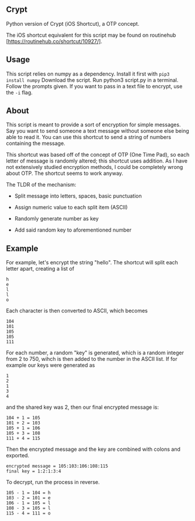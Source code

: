 ## Crypt
Python version of Crypt (iOS Shortcut), a OTP concept.

The iOS shortcut equivalent for this script may be found on routinehub [https://routinehub.co/shortcut/10927/].

## Usage
This script relies on numpy as a dependency. Install it first with ```pip3 install numpy``` Download the script. Run python3 script.py in a terminal. Follow the prompts given. If you want to pass in a text file to encrypt, use the ```-i``` flag.

## About
This script is meant to provide a sort of encryption for simple messages. Say you want to send someone a text message without someone else being able to read it. You can use this shortcut to send a string of numbers containing the message.

This shortcut was based off of the concept of OTP (One Time Pad), so each letter of message is randomly altered; this shortcut uses addition. As I have not extensively studied encryption methods, I could be completely wrong about OTP. The shortcut seems to work anyway.

The TLDR of the mechanism:

- Split message into letters, spaces, basic punctuation

- Assign numeric value to each split item (ASCII)

- Randomly generate number as key

- Add said random key to aforementioned number


## Example
For example, let's encrypt the string "hello". The shortcut will split each letter apart, creating a list of 

```
h
e
l
l
o
```

Each character is then converted to ASCII, which becomes 

```
104
101
105
105
111
```

For each number, a random "key" is generated, which is a random integer from 2 to 750, wihch is then added to the number in the ASCII list. If for example our keys were generated as 

```
1
2
1
3
4
```

and the shared key was 2, then our final encrypted message is:

```
104 + 1 = 105
101 + 2 = 103
105 + 1 = 106
105 + 3 = 108
111 + 4 = 115
```

Then the encrypted message and the key are combined with colons and exported.

```
encrypted message = 105:103:106:108:115
final key = 1:2:1:3:4
```

To decrypt, run the process in reverse.

```
105 - 1 = 104 = h
103 - 2 = 101 = e
106 - 1 = 105 = l
108 - 3 = 105 = l
115 - 4 = 111 = o
```
